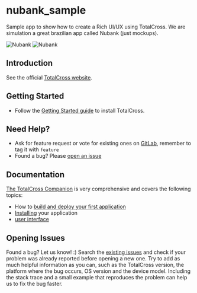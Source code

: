 # nubank_sample
Sample app to show how to create a Rich UI/UX using TotalCross. We are simulation a great brazilian app called Nubank (just mockups).

![Nubank](https://github.com/TotalCross/nubank_sample/blob/master/Comparative%20Images/tela-04-nubank.png)
![Nubank](https://github.com/TotalCross/nubank_sample/blob/master/Comparative%20Images/tela-03-nubank-.png)

## Introduction

See the official [TotalCross website](http://www.totalcross.com).

## Getting Started

- Follow the [Getting Started guide](https://totalcross.com/documentation/en/api/en/gettingstarted/index.html) to install TotalCross.

## Need Help?

- Ask for feature request or vote for existing ones on [GitLab](https://gitlab.com/totalcross/TotalCross/issues), remember to tag it with `feature`
- Found a bug? Please [open an issue](#opening-issues)

## Documentation

<a href="https://totalcross.com/pt/docs-pt/" target="_blank">The TotalCross Companion</a> is very comprehensive and covers the following topics:
- How to <a href="https://totalcross.com/documentation/en/api/en/gettingstarted/index.html" target="_blank">build and deploy your first application</a>
- <a href="https://totalcross.com/documentation/pt/installation/index.html" target="_blank">Installing</a> your application
- <a href="https://totalcross.com/documentation/pt/components/AccordionContainer.php" target="_blank">user interface</a>

## Opening Issues

Found a bug? Let us know! :)
Search the [existing issues](https://gitlab.com/totalcross/TotalCross/issues) and check if your problem was already reported before opening a new one. Try to add as much helpful information as you can, such as the TotalCross version, the platform where the bug occurs, OS version and the device model. Including the stack trace and a small example that reproduces the problem can help us to fix the bug faster.
